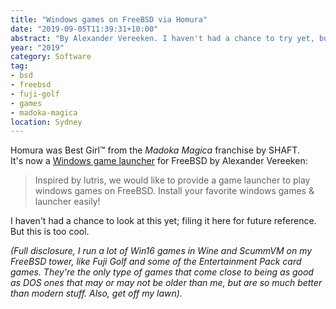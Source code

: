 ```yaml
---
title: "Windows games on FreeBSD via Homura"
date: "2019-09-05T11:39:31+10:00"
abstract: "By Alexander Vereeken. I haven't had a chance to try yet, but looks too cool."
year: "2019"
category: Software
tag:
- bsd
- freebsd
- fuji-golf
- games
- madoka-magica
location: Sydney
---
```

<p><img src="https://rubenerd.com/files/2019/homura-pc@1x.jpg" srcset="https://rubenerd.com/files/2019/homura-pc@1x.png 1x, https://rubenerd.com/files/2019/homura-pc@2x.png 2x" alt="" style="width:14px; background:transparent; float:right; margin:0 0 1em 2em" /></p>

Homura was Best Girl&trade; from the *Madoka Magica* franchise by SHAFT. It's now a [Windows game launcher](https://github.com/Alexander88207/Homura) for FreeBSD by Alexander Vereeken:

> Inspired by lutris, we would like to provide a game launcher to play windows games on FreeBSD. Install your favorite windows games & launcher easily!

I haven't had a chance to look at this yet; filing it here for future reference. But this is too cool.

*(Full disclosure, I run a lot of Win16 games in Wine and ScummVM on my FreeBSD tower, like Fuji Golf and some of the Entertainment Pack card games. They're the only type of games that come close to being as good as DOS ones that may or may not be older than me, but are so much better than modern stuff. Also, get off my lawn).*


